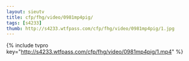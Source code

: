 ```yaml
--- 
layout: sieutv
title: cfp/fhg/video/0981mp4pig/
tags: [s4233]
thumb: http://s4233.wtfpass.com/cfp/fhg/video/0981mp4pig/1.jpg
---
```

{% include tvpro key="http://s4233.wtfpass.com/cfp/fhg/video/0981mp4pig/1.mp4" %} 
